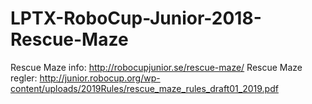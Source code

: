 # LPTX-RoboCup-Junior-2018-Rescue-Maze

Rescue Maze info: http://robocupjunior.se/rescue-maze/
Rescue Maze regler: http://junior.robocup.org/wp-content/uploads/2019Rules/rescue_maze_rules_draft01_2019.pdf
